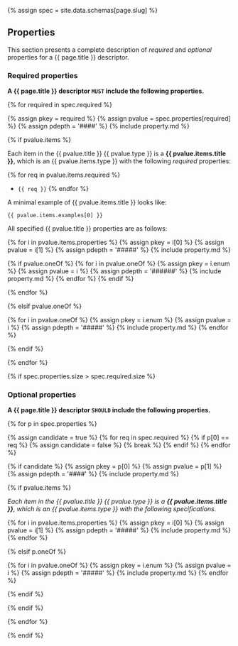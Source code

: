 {% assign spec = site.data.schemas[page.slug] %}

## Properties

This section presents a complete description of *required* and *optional* properties for a {{ page.title }} descriptor.

### Required properties

**A {{ page.title }} descriptor `MUST` include the following properties.**

{% for required in spec.required %}

{% assign pkey = required %}
{% assign pvalue = spec.properties[required] %}
{% assign pdepth = '####' %}
{% include property.md %}

{% if pvalue.items %}

Each item in the {{ pvalue.title }} {{ pvalue.type }} is a **{{ pvalue.items.title }}**, which is an {{ pvalue.items.type }} with the following *required* properties:

{% for req in pvalue.items.required %}
- `{{ req }}`
{% endfor %}

A minimal example of {{ pvalue.items.title }} looks like:
```
{{ pvalue.items.examples[0] }}
```

All specified {{ pvalue.title }} properties are as follows:

{% for i in pvalue.items.properties %}
{% assign pkey = i[0] %}
{% assign pvalue = i[1] %}
{% assign pdepth = '#####' %}
{% include property.md %}

{% if pvalue.oneOf %}
{% for i in pvalue.oneOf %}
{% assign pkey = i.enum %}
{% assign pvalue = i %}
{% assign pdepth = '######' %}
{% include property.md %}
{% endfor %}
{% endif %}

{% endfor %}

{% elsif pvalue.oneOf %}

{% for i in pvalue.oneOf %}
{% assign pkey = i.enum %}
{% assign pvalue = i %}
{% assign pdepth = '#####' %}
{% include property.md %}
{% endfor %}

{% endif %}

{% endfor %}

{% if spec.properties.size > spec.required.size %}
### Optional properties

**A {{ page.title }} descriptor `SHOULD` include the following properties.**

{% for p in spec.properties %}

{% assign candidate = true %}
{% for req in spec.required %}
{% if p[0] == req %}
{% assign candidate = false %}
{% break %}
{% endif %}
{% endfor %}

{% if candidate %}
{% assign pkey = p[0]  %}
{% assign pvalue = p[1] %}
{% assign pdepth = '####' %}
{% include property.md %}

{% if pvalue.items %}

*Each item in the {{ pvalue.title }} {{ pvalue.type }} is a **{{ pvalue.items.title }}**, which is an {{ pvalue.items.type }} with the following specifications.*

{% for i in pvalue.items.properties %}
{% assign pkey = i[0] %}
{% assign pvalue = i[1] %}
{% assign pdepth = '#####' %}
{% include property.md %}
{% endfor %}

{% elsif p.oneOf %}

{% for i in pvalue.oneOf %}
{% assign pkey = i.enum %}
{% assign pvalue = i %}
{% assign pdepth = '#####' %}
{% include property.md %}
{% endfor %}

{% endif %}

{% endif %}

{% endfor %}

{% endif %}
